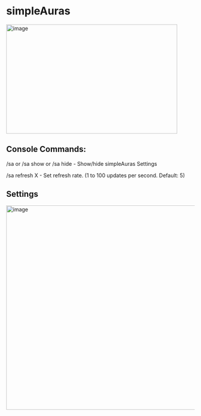 # simpleAuras

<img width="457" height="292" alt="image" src="https://github.com/user-attachments/assets/03f280cf-36ac-4139-ab03-1f26d70bf8ad" />

## Console Commands:
/sa or /sa show or /sa hide - Show/hide simpleAuras Settings

/sa refresh X - Set refresh rate. (1 to 100 updates per second. Default: 5)

## Settings
<img width="826" height="546" alt="image" src="https://github.com/user-attachments/assets/87b5959a-0474-4bcb-843b-913fd291f0ae" />
